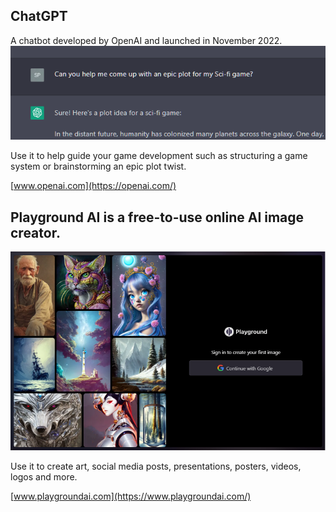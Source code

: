 ## ChatGPT
A chatbot developed by OpenAI and launched in November 2022.
![Screenshot](chatgpt.png)

Use it to help guide your game development such as structuring a game system or brainstorming an epic plot twist.

[www.openai.com](https://openai.com/)


## Playground AI is a free-to-use online AI image creator.
![Screenshot](playgroundai.png)

Use it to create art, social media posts, presentations, posters, videos, logos and more.

[www.playgroundai.com](https://www.playgroundai.com/)
